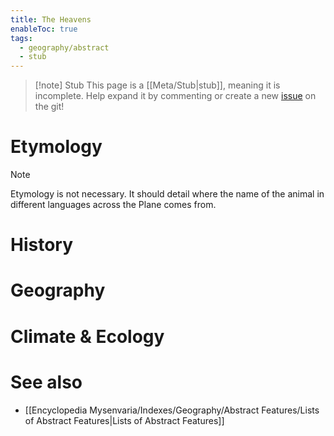 ```yaml
---
title: The Heavens
enableToc: true
tags:
  - geography/abstract
  - stub
---
```


> [!note] Stub
> This page is a [[Meta/Stub|stub]], meaning it is incomplete. Help expand it by commenting or create a new [issue](https://github.com/RagtimeGal/quartz--encyclopedia-mysenvaria/issues/new/choose) on the git!


# Etymology

> [!note]
> Etymology is not necessary. It should detail where the name of the animal in different languages across the Plane comes from.
# History

# Geography

# Climate & Ecology

# See also
- [[Encyclopedia Mysenvaria/Indexes/Geography/Abstract Features/Lists of Abstract Features|Lists of Abstract Features]]